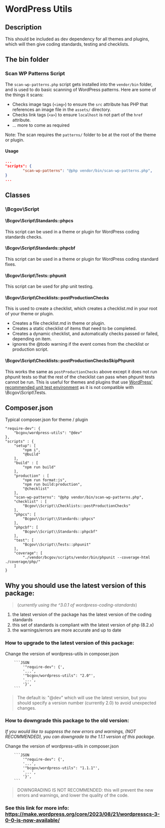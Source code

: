 # WordPress Utils

## Description

This should be included as dev dependency for all themes and plugins, which will then give coding standards, testing and checklists.

## The bin folder
###  Scan WP Patterns Script

The `scan-wp-patterns.php` script gets installed into the `vendor/bin` folder, and is used to do basic scanning of WordPress patterns.
Here are some of the things it scans:
- Checks image tags (`<img>`) to ensure the `src` attribute has PHP that references an image file in the `assets/` directory.
- Checks link tags (`<a>`) to ensure `localhost` is not part of the `href` attribute.
- ... more to come as required

Note: The scan requires the `patterns/` folder to be at the root of the theme or plugin.

#### Usage
```json
...
"scripts": {
        "scan-wp-patterns": "@php vendor/bin/scan-wp-patterns.php",
}
...
```
## Classes

### \Bcgov\Script

#### \Bcgov\Script\Standards::phpcs

This script can be used in a theme or plugin for WordPress coding standards checks.

#### \Bcgov\Script\Standards::phpcbf

This script can be used in a theme or plugin for WordPress coding standard fixes.

#### \Bcgov\Script\Tests::phpunit

This script can be used for php unit testing.

#### \Bcgov\Script\Checklists::postProductionChecks

This is used to create a checklist, which creates a checklist.md in your root of your theme or plugin.

- Creates a file checklist.md in theme or plugin.
- Creates a static checklist of items that need to be completed.
- Creates a dynamic checklist, and automatically checks passed or failed, depending on item.
- ignores the @todo warning if the event comes from the checklist or production script.

#### \Bcgov\Script\Checklists::postProductionChecksSkipPhpunit

This works the same as `postProductionChecks` above except it does not run phpunit tests so that the rest of the checklist can pass when phpunit tests cannot be run. This is useful for themes and plugins that use [WordPress' recommended unit test environment](https://make.wordpress.org/cli/handbook/misc/plugin-unit-tests/) as it is not compatible with \Bcgov\Script\Tests.

## Composer.json

Typical composer.json for theme / plugin

```
"require-dev": {
    "bcgov/wordpress-utils": "@dev"
},
"scripts" : {
    "setup": [
        "npm i",
        "@build"
    ],
    "build" : [
        "npm run build"
    ],
    "production" : [
        "npm run format:js",
        "npm run build:production",
        "@checklist"
    ],
    "scan-wp-patterns": "@php vendor/bin/scan-wp-patterns.php",
    "checklist" : [
        "Bcgov\\Script\\Checklists::postProductionChecks"
    ],
    "phpcs": [
        "Bcgov\\Script\\Standards::phpcs"
    ],
    "phpcbf": [
        "Bcgov\\Script\\Standards::phpcbf"
    ],
    "test": [
        "Bcgov\\Script\\Tests::phpunit"
    ],
    "coverage": [
        "./vendor/bcgov/scripts/vendor/bin/phpunit --coverage-html ./coverage/php/"
    ]
}
```

## Why you should use the latest version of this package:

> (_currently using the ^3.0.1 of wordpress-coding-standards_)

1. the latest version of the package has the latest version of the coding standards
2. this set of standards is compliant with the latest version of php (8.2.x)
3. the warnings/errors are more accurate and up to date

### How to upgrade to the latest version of this package:

Change the version of wordpress-utils in composer.json

        ```JSON
            '"require-dev": {',
            '...',
            '"bcgov/wordpress-utils": "2.0"',
            '...',
            '}',
        ```

> The default is: "@dev" which will use the latest version, but you should specify a version number (currently 2.0) to avoid unexpected changes.

### How to downgrade this package to the old version:

_If you would like to suppress the new errors and warnings, (NOT RECOMMENDED), you can downgrade to the 1.1.1 version of this package._

Change the version of wordpress-utils in composer.json

        ```JSON
            '"require-dev": {',
            '...',
            '"bcgov/wordpress-utils": "1.1.1"',
            '...',
            '}',
        ```

> DOWNGRADING IS NOT RECOMMENDED: this will prevent the new errors and warnings, and lower the quality of the code.

### See this link for more info: https://make.wordpress.org/core/2023/08/21/wordpresscs-3-0-0-is-now-available/
